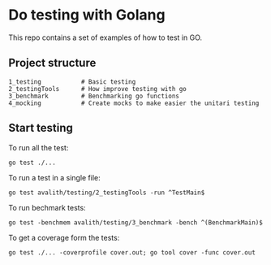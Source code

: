 # Do testing with Golang

This repo contains a set of examples of how to test in GO.

## Project structure
```
1_testing           # Basic testing
2_testingTools      # How improve testing with go
3_benchmark         # Benchmarking go functions
4_mocking           # Create mocks to make easier the unitari testing
```

## Start testing

To run all the test:

`go test ./...`

To run a test in a single file:

`go test avalith/testing/2_testingTools -run ^TestMain$`

To run bechmark tests:

`go test -benchmem avalith/testing/3_benchmark -bench ^(BenchmarkMain)$`


To get a coverage form the tests:

`go test ./... -coverprofile cover.out; go tool cover -func cover.out`
